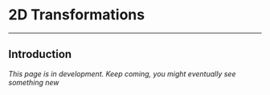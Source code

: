# 2D Transformations

***

## Introduction

_This page is in development. Keep coming, you might eventually see something new_
